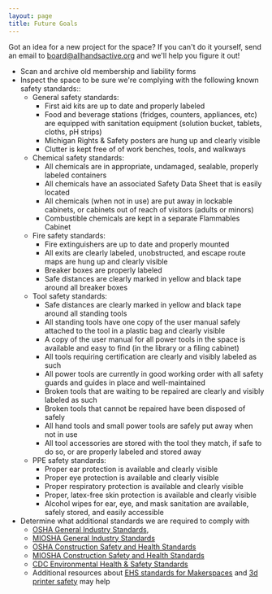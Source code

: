```yaml
---
layout: page
title: Future Goals
---
```


Got an idea for a new project for the space? If you can't do it yourself, send an email to <board@allhandsactive.org> and we'll help you figure it out!

* Scan and archive old membership and liability forms
* Inspect the space to be sure we're complying with the following known safety standards::
  * General safety standards:
    * First aid kits are up to date and properly labeled
    * Food and beverage stations (fridges, counters, appliances, etc) are equipped with sanitation equipment (solution bucket, tablets, cloths, pH strips)
    * Michigan Rights & Safety posters are hung up and clearly visible
    * Clutter is kept free of of work benches, tools, and walkways
  * Chemical safety standards:
    * All chemicals are in appropriate, undamaged, sealable, properly labeled containers
    * All chemicals have an associated Safety Data Sheet that is easily located
    * All chemicals (when not in use) are put away in lockable cabinets, or cabinets out of reach of visitors (adults or minors)
    * Combustible chemicals are kept in a separate Flammables Cabinet
  * Fire safety standards:
    * Fire extinguishers are up to date and properly mounted
    * All exits are clearly labeled, unobstructed, and escape route maps are hung up and clearly visible
    * Breaker boxes are properly labeled
    * Safe distances are clearly marked in yellow and black tape around all breaker boxes
  * Tool safety standards:
    * Safe distances are clearly marked in yellow and black tape around all standing tools
    * All standing tools have one copy of the user manual safely attached to the tool in a plastic bag and clearly visible
    * A copy of the user manual for all power tools in the space is available and easy to find (in the library or a filing cabinet)
    * All tools requiring certification are clearly and visibly labeled as such
    * All power tools are currently in good working order with all safety guards and guides in place and well-maintained
    * Broken tools that are waiting to be repaired are clearly and visibly labeled as such
    * Broken tools that cannot be repaired have been disposed of safely
    * All hand tools and small power tools are safely put away when not in use
    * All tool accessories are stored with the tool they match, if safe to do so, or are properly labeled and stored away
  * PPE safety standards:
    * Proper ear protection is available and clearly visible
    * Proper eye protection is available and clearly visible
    * Proper respiratory protection is available and clearly visible
    * Proper, latex-free skin protection is available and clearly visible
    * Alcohol wipes for ear, eye, and mask sanitation are available, safely stored, and easily accessible
* Determine what additional standards we are required to comply with
  * [OSHA General Industry Standards](https://www.osha.gov/laws-regs/regulations/standardnumber/1910),
  * [MIOSHA General Industry Standards](https://www.michigan.gov/lara/0,4601,7-154-89334_11407_15368-39941--,00.html)
  * [OSHA Construction Safety and Health Standards](https://www.osha.gov/laws-regs/regulations/standardnumber/1926)
  * [MIOSHA Construction Safety and Health Standards](https://www.michigan.gov/lara/0,4601,7-154-89334_11407_15368-39938--,00.html)
  * [CDC Environmental Health & Safety Standards](https://www.cdc.gov/nceh/ehs/default.htm)
  * Additional resources about [EHS standards for Makerspaces](https://us.anteagroup.com/en-us/blog/makerspace-safety-nutshell) and [3d printer safety](https://us.anteagroup.com/en-us/blog/ehs-impacts-3d-printing-360-degree-view) may help